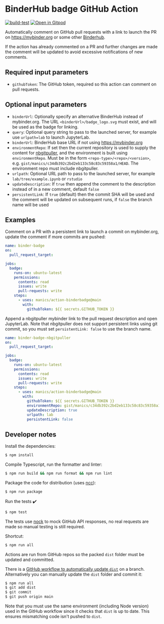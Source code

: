 # BinderHub badge GitHub Action

[![build-test](https://github.com/manics/action-binderbadge/workflows/build-test/badge.svg)](https://github.com/manics/action-binderbadge/actions)
[![Open in Gitpod](https://img.shields.io/badge/Gitpod-open-908a85?logo=gitpod)](https://gitpod.io/#https://github.com/manics/action-binderbadge)

Automatically comment on GitHub pull requests with a link to launch the PR on https://mybinder.org or some other [Binderhub](https://github.com/jupyterhub/binderhub).

If the action has already commented on a PR and further changes are made the comment will be updated to avoid excessive notifications of new comments.

## Required input parameters

- `githubToken`: The GitHub token, required so this action can comment on pull requests.

## Optional input parameters

- `binderUrl`: Optionally specify an alternative BinderHub instead of mybinder.org.
  The URL `<binderUrl>/badge_logo.svg` must exist, and will be used as the badge for linking.
- `query`: Optional query string to pass to the launched server, for example use `urlpath=lab` to launch JupyterLab.
- `binderUrl`: BinderHub base URL if not using https://mybinder.org
- `environmentRepo`: If set then the current repository is used to supply the content for [nbgitpuller](https://jupyterhub.github.io/nbgitpuller/),
  and the environment is built using `environmentRepo`.
  Must be in the form `<repo-type>/<repo>/<version>`,
  e.g. `gist/manics/c34db392c2bd2eb133c58c83c59358a1/HEAD`.
  The environment repo must include nbgitpuller.
- `urlpath`: Optional URL path to pass to the launched server, for example `lab/tree/example.ipynb` or `rstudio`
- `updateDescription`: If `true` then append the comment to the description instead of in a new comment, default `false`
- `persistentLink`: If `true` (default) then the commit SHA will be used and the comment will be updated on subsequent runs, if `false` the branch name will be used

## Examples

Comment on a PR with a persistent link to launch a commit on mybinder.org, update the comment if more commits are pushed:

```yaml
name: binder-badge
on:
  pull_request_target:

jobs:
  badge:
    runs-on: ubuntu-latest
    permissions:
      contents: read
      issues: write
      pull-requests: write
    steps:
      - uses: manics/action-binderbadge@main
        with:
          githubToken: ${{ secrets.GITHUB_TOKEN }}
```

Append a nbgitpuller mybinder link to the pull request description and open JupyterLab.
Note that nbgitpuller does not support persistent links using git commit, so you must set `persistentLink: false` to use the branch name.

```yaml
name: binder-badge-nbgitpuller
on:
  pull_request_target:

jobs:
  badge:
    runs-on: ubuntu-latest
    permissions:
      contents: read
      issues: write
      pull-requests: write
    steps:
      - uses: manics/action-binderbadge@main
        with:
          githubToken: ${{ secrets.GITHUB_TOKEN }}
          environmentRepo: gist/manics/c34db392c2bd2eb133c58c83c59358a1/HEAD
          updateDescription: true
          urlpath: lab
          persistentLink: false
```

## Developer notes

Install the dependencies:

```bash
$ npm install
```

Compile Typescript, run the formatter and linter:

```bash
$ npm run build && npm run format && npm run lint
```

Package the code for distribution (uses [ncc](https://github.com/zeit/ncc)):

```bash
$ npm run package
```

Run the tests :heavy_check_mark:

```bash
$ npm test
```

The tests use [nock](https://github.com/nock/nock) to mock GitHub API responses, no real requests are made so manual testing is still required.

Shortcut:

```bash
$ npm run all
```

Actions are run from GitHub repos so the packed `dist` folder must be updated and committed.

There is a [GitHub workflow to automatically update `dist`](./.github/workflows/test-and-update.yml) on a branch.
Alternatively you can manually update the `dist` folder and commit it:

```bash
$ npm run all
$ git add dist
$ git commit
$ git push origin main
```

Note that you must use the same environment (including Node version) used in the GitHub workflow since it checks that `dist` is up to date.
This ensures mismatching code isn't pushed to `dist`.
